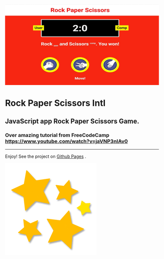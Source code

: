![](https://github.com/Hacking-NASSA-with-HTML/Rock_Paper_Scissors_Intl/blob/main/assets/img/FB_open_graph_1200x630_image.jpg)

# Rock Paper Scissors Intl

## JavaScript app Rock Paper Scissors Game.

### Over amazing tutorial from FreeCodeCamp https://www.youtube.com/watch?v=jaVNP3nIAv0
---
Enjoy!
See the project on [Github Pages](https://hacking-nassa-with-html.github.io/Rock_Paper_Scissors_Intl/) .

![](https://github.com/Hacking-NASSA-with-HTML/Array_iteration_cheatsheet/blob/main/star.gif)
